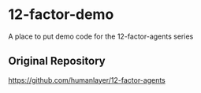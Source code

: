 # 12-factor-demo
A place to put demo code for the 12-factor-agents series

## Original Repository
https://github.com/humanlayer/12-factor-agents
